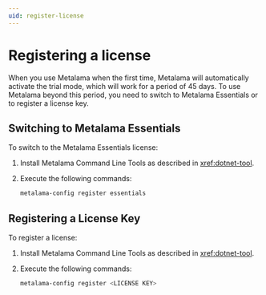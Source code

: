 ```yaml
---
uid: register-license
---
```


# Registering a license

When you use Metalama when the first time, Metalama will automatically activate the trial mode, which will work for a period of 45 days. To use Metalama beyond this period, you need to switch to Metalama Essentials or to register a license key.

## Switching to Metalama Essentials

To switch to the Metalama Essentials license:

1. Install Metalama Command Line Tools as described in <xref:dotnet-tool>.
2. Execute the following commands:

   ```powershell
   metalama-config register essentials
   ```

## Registering a License Key

To register a license:

1. Install Metalama Command Line Tools as described in <xref:dotnet-tool>.
2. Execute the following commands:
   
   ```powershell
   metalama-config register <LICENSE KEY>
   ````


